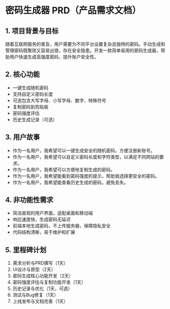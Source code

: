 # 密码生成器 PRD（产品需求文档）

## 1. 项目背景与目标

随着互联网服务的普及，用户需要为不同平台设置复杂且独特的密码。手动生成和管理密码既繁琐又容易出错，存在安全隐患。开发一款简单易用的密码生成器，帮助用户快速生成高强度密码，提升账户安全性。

## 2. 核心功能

- 一键生成随机密码
- 支持自定义密码长度
- 可选包含大写字母、小写字母、数字、特殊符号
- 复制密码到剪贴板
- 密码强度评估
- 历史生成记录（可选）

## 3. 用户故事

- 作为一名用户，我希望可以一键生成安全的随机密码，方便注册新账号。
- 作为一名用户，我希望可以自定义密码长度和字符类型，以满足不同网站的要求。
- 作为一名用户，我希望可以方便地复制生成的密码。
- 作为一名用户，我希望能看到密码强度的提示，帮助我选择更安全的密码。
- 作为一名用户，我希望能查看历史生成的密码，避免丢失。

## 4. 非功能性需求

- 简洁直观的用户界面，适配桌面和移动端
- 响应速度快，生成密码无延迟
- 前端本地生成密码，不上传服务器，保障隐私安全
- 代码结构清晰，易于维护和扩展

## 5. 里程碑计划

1. 需求分析与PRD撰写（1天）
2. UI设计与原型（2天）
3. 密码生成核心功能开发（2天）
4. 密码强度评估与复制功能开发（1天）
5. 历史记录与优化（1天，可选）
6. 测试与Bug修复（1天）
7. 上线发布与文档完善（1天）